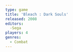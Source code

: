 ```yaml
---
type: game
title: 'Bleach : Dark Souls'
released: 2008
editors: 
  -Sega
players: 4
genres:
  - Combat
---
```

